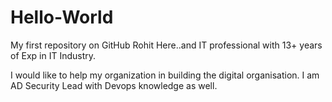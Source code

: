 # Hello-World
My first repository on GitHub
Rohit Here..and IT professional with 13+ years of Exp in IT Industry.

I would like to help my organization in building the digital organisation.
I am AD Security Lead with Devops knowledge as well.
